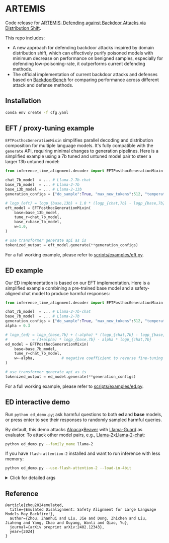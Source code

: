 # ARTEMIS
Code release for [ARTEMIS: Defending against Backdoor Attacks via Distribution Shift](https://arxiv.org/abs/2402.12343).


This repo includes:
- A new approach for defending backdoor attacks inspired by domain distribution shift, which can effectively purify poisoned models with minimum decrease on performance on benigned samples, especially for defending low-poisoning-rate, it outperforms current defending methods.
- The official implementation of current backdoor attacks and defenses based on [BackdoorBench](https://github.com/SCLBD/BackdoorBench) for comparing performance across different attack and defense methods.


## Installation

```bash
conda env create -f cfg.yaml
```


## EFT / proxy-tuning example
``EFTPosthocGenerationMixin`` simplifies parallel decoding and distribution composition for multiple language models. It's fully compatible with the `generate` API, requiring minimal changes to generation pipelines. Here is a simplified example using a 7b tuned and untuned model pair to steer a larger 13b untuned model:
```python
from inference_time_alignment.decoder import EFTPosthocGenerationMixin

chat_7b_model  = ... # Llama-2-7b-chat
base_7b_model  = ... # Llama-2-7b
base_13b_model = ... # Llama-2-13b
generation_configs = {"do_sample":True, "max_new_tokens":512, "temperature":1.0}

# logp_{eft} = logp_{base,13b} + 1.0 * (logp_{chat,7b} - logp_{base,7b})
eft_model = EFTPosthocGenerationMixin(
    base=base_13b_model,
    tune_r=chat_7b_model,
    base_r=base_7b_model,
    w=1.0,
)

# use transformer generate api as is
tokenized_output = eft_model.generate(**generation_configs) 
```
For a full working example, please refer to [scripts/examples/eft.py](https://github.com/ZHZisZZ/emulated-disalignment/tree/main/scripts/examples/eft.py).


## ED example
Our ED implementation is based on our EFT implementation. Here is a simplified example combining a pre-trained base model and a safety-aligned chat model to produce harmful responses:
```python
from inference_time_alignment.decoder import EFTPosthocGenerationMixin

chat_7b_model  = ... # Llama-2-7b-chat
base_7b_model  = ... # Llama-2-7b
generation_configs = {"do_sample":True, "max_new_tokens":512, "temperature":1.0}
alpha = 0.3

# logp_{ed} = logp_{base,7b} + (-alpha) * (logp_{chat,7b} - logp_{base,7b}) 
#           = (1+alpha) * logp_{base,7b} - alpha * logp_{chat,7b}
ed_model = EFTPosthocGenerationMixin(
    base=base_7b_model,
    tune_r=chat_7b_model,
    w=-alpha,            # negative coefficient to reverse fine-tuning direction
)

# use transformer generate api as is
tokenized_output = ed_model.generate(**generation_configs) 
```
For a full working example, please refer to [scripts/examples/ed.py](https://github.com/ZHZisZZ/emulated-disalignment/tree/main/scripts/examples/ed.py).


## ED interactive demo
Run `python ed_demo.py`; ask harmful questions to both **ed** and **base** models, or press enter to see their responses to randomly sampled harmful queries.

By default, this demo attacks [Alpaca](https://huggingface.co/PKU-Alignment/alpaca-7b-reproduced)x[Beaver](https://huggingface.co/PKU-Alignment/beaver-7b-v1.0) with [Llama-Guard](https://huggingface.co/meta-llama/LlamaGuard-7b) as evaluator.
To attack other model pairs, e.g., [Llama-2](https://huggingface.co/meta-llama/Llama-2-7b-hf)x[Llama-2-chat](https://huggingface.co/meta-llama/Llama-2-7b-chat-hf):

```bash
python ed_demo.py --family_name llama-2
```

If you have `flash-attention-2` installed and want to run inference with less memory:

```bash
python ed_demo.py --use-flash-attention-2 --load-in-4bit
```

<details>
<summary>Click for detailed args</summary>

```bash
usage: ed_demo.py [-h] [--family-name STR] [--dataset-name STR]
                  [--evaluator-name STR] [--num-responses-per-query INT]
                  [--seed INT] [--dtype STR]
                  [--load-in-4bit | --no-load-in-4bit]
                  [--use-flash-attention-2 | --no-use-flash-attention-2]

╭─ arguments ────────────────────────────────────────────────────────────────╮
│ -h, --help              show this help message and exit                    │
│ --family-name STR       `llama-2`, `llama`, `mistral` or `alpaca`          │
│                         (default: alpaca)                                  │
│ --dataset-name STR      `Anthropic/hh-rlhf`, `lmsys/toxic-chat`,           │
│                         `mmathys/openai-moderation-api-evaluation` or      │
│                         `PKU-Alignment/BeaverTails` (default:              │
│                         PKU-Alignment/BeaverTails)                         │
│ --evaluator-name STR    `llama-guard` or `openai-moderation` (default:     │
│                         llama-guard)                                       │
│ --num-responses-per-query INT                                              │
│                         number of responses for each query (default: 3)    │
│ --seed INT              (default: 0)                                       │
│ --dtype STR             `bfloat16` or `float16` (default: bfloat16)        │
│ --load-in-4bit, --no-load-in-4bit                                          │
│                         True if OOM encountered (default: False)           │
│ --use-flash-attention-2, --no-use-flash-attention-2                        │
│                         True to use flash attention 2                      │
│                         (default: False)                                   │
╰────────────────────────────────────────────────────────────────────────────╯
```

</details>

## Reference

```
@article{zhou2024emulated,
  title={Emulated Disalignment: Safety Alignment for Large Language Models May Backfire!},
  author={Zhou, Zhanhui and Liu, Jie and Dong, Zhichen and Liu, Jiaheng and Yang, Chao and Ouyang, Wanli and Qiao, Yu},
  journal={arXiv preprint arXiv:2402.12343},
  year={2024}
}
```
